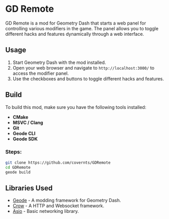 # GD Remote
GD Remote is a mod for Geometry Dash that starts a web panel for controlling various modifiers in the game. The panel allows you to toggle different hacks and features dynamically through a web interface.

## Usage
1. Start Geometry Dash with the mod installed.
2. Open your web browser and navigate to `http://localhost:3000/` to access the modifier panel.
3. Use the checkboxes and buttons to toggle different hacks and features.

## Build
To build this mod, make sure you have the following tools installed:
- **CMake**
- **MSVC / Clang**
- **Git**
- **Geode CLI**
- **Geode SDK**

### Steps:
```bash
git clone https://github.com/covernts/GDRemote
cd GDRemote
geode build
```

## Libraries Used
- [Geode](https://github.com/geode-sdk/geode) - A modding framework for Geometry Dash.
- [Crow](https://github.com/CrowCpp/Crow) - A HTTP and Websocket framework.
- [Asio](https://github.com/chriskohlhoff/asio) - Basic networking library.